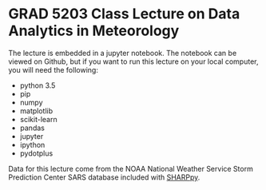# GRAD 5203 Class Lecture on Data Analytics in Meteorology

The lecture is embedded in a jupyter notebook. The notebook can be viewed on Github, but 
if you want to run this lecture on your local computer, you will need the 
following:

* python 3.5
* pip
* numpy
* matplotlib
* scikit-learn
* pandas
* jupyter
* ipython
* pydotplus

Data for this lecture come from the NOAA National Weather Service Storm
Prediction Center SARS database included with [SHARPpy](https://github.com/sharppy/SHARPpy).
